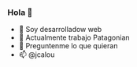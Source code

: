 ### Hola 👋

- 🌱 Soy desarrolladow web
- 🔭 Actualmente trabajo Patagonian
- 💬 Preguntenme lo que quieran
- 📫 @jcalou
